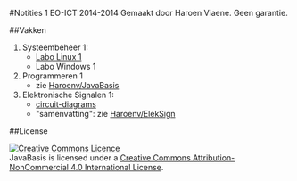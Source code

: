 #Notities 1 EO-ICT 2014-2014
Gemaakt door Haroen Viaene. Geen garantie.

##Vakken
1. Systeembeheer 1:
	* [Labo Linux 1](notes-1eoict/tree/master/Labo%20Linux%201/notities)
	* Labo Windows 1
2. Programmeren 1
	* zie [Haroenv/JavaBasis](http://github.com/haroenv/JavaBasis)
3. Elektronische Signalen 1:
	* [circuit-diagrams](notes-1eoict/tree/master/Elektronische%20Signalen%201/schema's)
	* "samenvatting": zie [Haroenv/ElekSign](http://github.com/haroenv/eleksign)

##License

<a rel="license" href="http://creativecommons.org/licenses/by-nc/4.0/"><img alt="Creative Commons Licence" style="border-width:0" src="https://i.creativecommons.org/l/by-nc/4.0/88x31.png" /></a><br /><span xmlns:dct="http://purl.org/dc/terms/" href="http://purl.org/dc/dcmitype/Text" property="dct:title" rel="dct:type">JavaBasis</span> is licensed under a <a rel="license" href="http://creativecommons.org/licenses/by-nc/4.0/">Creative Commons Attribution-NonCommercial 4.0 International License</a>.
